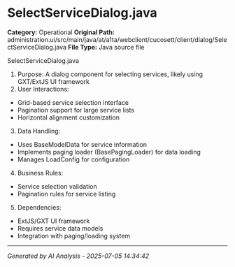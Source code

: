 # SelectServiceDialog.java

**Category:** Operational
**Original Path:** administration.ui/src/main/java/at/a1ta/webclient/cucosett/client/dialog/SelectServiceDialog.java
**File Type:** Java source file

SelectServiceDialog.java
1. Purpose: A dialog component for selecting services, likely using GXT/ExtJS UI framework
2. User Interactions:
- Grid-based service selection interface
- Pagination support for large service lists
- Horizontal alignment customization
3. Data Handling:
- Uses BaseModelData for service information
- Implements paging loader (BasePagingLoader) for data loading
- Manages LoadConfig for configuration
4. Business Rules:
- Service selection validation
- Pagination rules for service listing
5. Dependencies:
- ExtJS/GXT UI framework
- Requires service data models
- Integration with paging/loading system

---
*Generated by AI Analysis - 2025-07-05 14:34:42*
